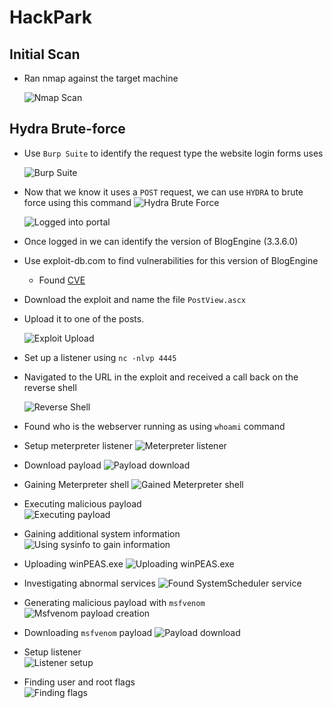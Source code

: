 # HackPark

## Initial Scan

- Ran nmap against the target machine

    ![Nmap Scan](screenshots/2022-08-24-16-52-09.png)

## Hydra Brute-force

- Use `Burp Suite` to identify the request type the website login forms uses

    ![Burp Suite](screenshots/2022-08-24-16-53-20.png)

- Now that we know it uses a `POST` request, we can use `HYDRA` to brute force using this command
  ![Hydra Brute Force](screenshots/2022-08-24-21-44-31.png)

  ![Logged into portal](screenshots/2022-08-29-17-10-25.png)

- Once logged in we can identify the version of BlogEngine (3.3.6.0)
- Use exploit-db.com to find vulnerabilities for this version of BlogEngine
  - Found [CVE](https://www.exploit-db.com/exploits/46353)

- Download the exploit and name the file `PostView.ascx` 
- Upload it to one of the posts. 

    ![Exploit Upload](screenshots/2022-08-29-17-24-37.png)

- Set up a listener using `nc -nlvp 4445`
- Navigated to the URL in the exploit and received a call back on the reverse shell

    ![Reverse Shell](screenshots/2022-08-29-17-36-09.png)

- Found who is the webserver running as using `whoami` command
- Setup meterpreter listener
    ![Meterpreter listener](screenshots/2022-08-29-17-54-20.png)
- Download payload
    ![Payload download](screenshots/2022-08-29-17-54-30.png)
- Gaining Meterpreter shell 
    ![Gained Meterpreter shell](screenshots/2022-08-29-17-55-40.png)
- Executing malicious payload  
    ![Executing payload](screenshots/2022-08-29-17-55-53.png)
- Gaining additional system information   
    ![Using sysinfo to gain information](screenshots/2022-08-29-17-56-29.png)
- Uploading winPEAS.exe
    ![Uploading winPEAS.exe](screenshots/2022-08-29-18-03-12.png)
- Investigating abnormal services
    ![Found SystemScheduler service](screenshots/2022-08-29-18-15-44.png)
- Generating malicious payload with `msfvenom`
    ![Msfvenom payload creation](screenshots/2022-08-29-18-18-39.png)
- Downloading `msfvenom` payload
    ![Payload download](screenshots/2022-08-29-18-22-58.png)
- Setup listener  
    ![Listener setup](screenshots/2022-08-29-18-23-10.png)
- Finding user and root flags  
    ![Finding flags](screenshots/2022-08-29-18-24-31.png)